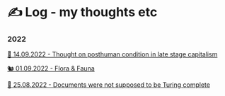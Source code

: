 # ✍️ Log - my thoughts etc

### 2022

[🤖 14.09.2022 - Thought on posthuman condition in late stage capitalism](a0d53d3cfd66469187bea1841b1a2823.gmi)

[🐿  01.09.2022 - Flora & Fauna](c382d3ef84f34e92b57f0315d5f72f07.gmi)

[💛 25.08.2022 - Documents were not supposed to be Turing complete](7dee961690054538826e2ad28e782b68.gmi)